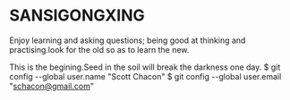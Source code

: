 # SANSIGONGXING
Enjoy learning and asking questions; being good at thinking and practising.look for the old so as to learn the new.

This is the begining.Seed in the soil will break the darkness one day.
$ git config --global user.name "Scott Chacon"
$ git config --global user.email "schacon@gmail.com"

